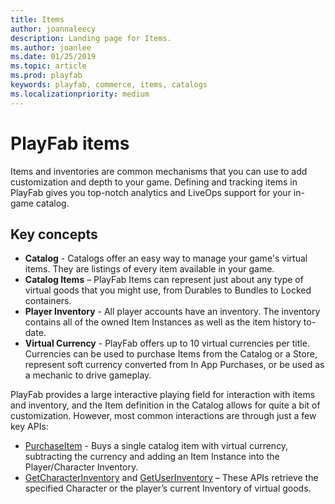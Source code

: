 ```yaml
---
title: Items
author: joannaleecy
description: Landing page for Items.
ms.author: joanlee
ms.date: 01/25/2019
ms.topic: article
ms.prod: playfab
keywords: playfab, commerce, items, catalogs
ms.localizationpriority: medium
---
```


# PlayFab items

Items and inventories are common mechanisms that you can use to add customization and depth to your game. Defining and tracking items in PlayFab gives you top-notch analytics and LiveOps support for your in-game catalog.

## Key concepts

* **Catalog** - Catalogs offer an easy way to manage your game's virtual items. They are listings of every item  available in your game.
* **Catalog Items** – PlayFab Items can represent just about any type of virtual goods that you might use, from Durables to Bundles to Locked containers.
* **Player Inventory** - All player accounts have an inventory. The inventory contains all of the owned Item Instances as well as the item history to-date.
* **Virtual Currency** - PlayFab offers up to 10 virtual currencies per title. Currencies can be used to purchase Items from the Catalog or a Store, represent soft currency converted from In App Purchases, or be used as a mechanic to drive gameplay.

PlayFab provides a large interactive playing field for interaction with items and inventory, and the Item definition in the Catalog allows for quite a bit of customization. However, most common interactions are through just a few key APIs:

* [PurchaseItem](xref:titleid.playfabapi.com.client.playeritemmanagement.purchaseitem) - Buys a single catalog item with virtual currency, subtracting the currency and adding an Item Instance into the Player/Character Inventory.
* [GetCharacterInventory](xref:titleid.playfabapi.com.client.playeritemmanagement.getcharacterinventory) and [GetUserInventory](xref:titleid.playfabapi.com.client.playeritemmanagement.getuserinventory) – These APIs retrieve the specified Character or the player’s current Inventory of virtual goods.
